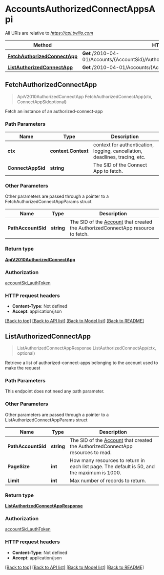 # AccountsAuthorizedConnectAppsApi

All URIs are relative to *https://api.twilio.com*

Method | HTTP request | Description
------------- | ------------- | -------------
[**FetchAuthorizedConnectApp**](AccountsAuthorizedConnectAppsApi.md#FetchAuthorizedConnectApp) | **Get** /2010-04-01/Accounts/{AccountSid}/AuthorizedConnectApps/{ConnectAppSid}.json | 
[**ListAuthorizedConnectApp**](AccountsAuthorizedConnectAppsApi.md#ListAuthorizedConnectApp) | **Get** /2010-04-01/Accounts/{AccountSid}/AuthorizedConnectApps.json | 



## FetchAuthorizedConnectApp

> ApiV2010AuthorizedConnectApp FetchAuthorizedConnectApp(ctx, ConnectAppSidoptional)



Fetch an instance of an authorized-connect-app

### Path Parameters


Name | Type | Description
------------- | ------------- | -------------
**ctx** | **context.Context** | context for authentication, logging, cancellation, deadlines, tracing, etc.
**ConnectAppSid** | **string** | The SID of the Connect App to fetch.

### Other Parameters

Other parameters are passed through a pointer to a FetchAuthorizedConnectAppParams struct


Name | Type | Description
------------- | ------------- | -------------
**PathAccountSid** | **string** | The SID of the [Account](https://www.twilio.com/docs/iam/api/account) that created the AuthorizedConnectApp resource to fetch.

### Return type

[**ApiV2010AuthorizedConnectApp**](ApiV2010AuthorizedConnectApp.md)

### Authorization

[accountSid_authToken](../README.md#accountSid_authToken)

### HTTP request headers

- **Content-Type**: Not defined
- **Accept**: application/json

[[Back to top]](#) [[Back to API list]](../README.md#documentation-for-api-endpoints)
[[Back to Model list]](../README.md#documentation-for-models)
[[Back to README]](../README.md)


## ListAuthorizedConnectApp

> ListAuthorizedConnectAppResponse ListAuthorizedConnectApp(ctx, optional)



Retrieve a list of authorized-connect-apps belonging to the account used to make the request

### Path Parameters

This endpoint does not need any path parameter.

### Other Parameters

Other parameters are passed through a pointer to a ListAuthorizedConnectAppParams struct


Name | Type | Description
------------- | ------------- | -------------
**PathAccountSid** | **string** | The SID of the [Account](https://www.twilio.com/docs/iam/api/account) that created the AuthorizedConnectApp resources to read.
**PageSize** | **int** | How many resources to return in each list page. The default is 50, and the maximum is 1000.
**Limit** | **int** | Max number of records to return.

### Return type

[**ListAuthorizedConnectAppResponse**](ListAuthorizedConnectAppResponse.md)

### Authorization

[accountSid_authToken](../README.md#accountSid_authToken)

### HTTP request headers

- **Content-Type**: Not defined
- **Accept**: application/json

[[Back to top]](#) [[Back to API list]](../README.md#documentation-for-api-endpoints)
[[Back to Model list]](../README.md#documentation-for-models)
[[Back to README]](../README.md)

